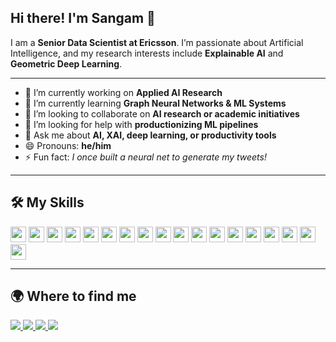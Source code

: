 ## Hi there! I'm Sangam 👋

I am a **Senior Data Scientist at Ericsson**. I’m passionate about Artificial Intelligence, and my research interests include **Explainable AI** and **Geometric Deep Learning**.

---

- 🔭 I’m currently working on **Applied AI Research**
- 🌱 I’m currently learning **Graph Neural Networks & ML Systems**
- 🤝 I’m looking to collaborate on **AI research or academic initiatives**
- 🧠 I’m looking for help with **productionizing ML pipelines**
- 💬 Ask me about **AI, XAI, deep learning, or productivity tools**
- 😄 Pronouns: **he/him**
- ⚡ Fun fact: *I once built a neural net to generate my tweets!*

---

## 🛠 My Skills

<p align="left">
  <!-- Programming Languages -->
  <img src="https://img.shields.io/badge/-Python-3776AB?style=flat-square&logo=python&logoColor=white" height="25"/>
  <img src="https://img.shields.io/badge/-R-276DC3?style=flat-square&logo=r&logoColor=white" height="25"/>
  <img src="https://img.shields.io/badge/-SQL-4479A1?style=flat-square&logo=postgresql&logoColor=white" height="25"/>

  <!-- ML Libraries -->
  <img src="https://img.shields.io/badge/-XGBoost-FF6600?style=flat-square&logo=xgboost&logoColor=white" height="25"/>
  <img src="https://img.shields.io/badge/-Scikit--Learn-F7931E?style=flat-square&logo=scikit-learn&logoColor=white" height="25"/>
  <img src="https://img.shields.io/badge/-LightGBM-3C9C35?style=flat-square&logo=lightgbm&logoColor=white" height="25"/>
  <img src="https://img.shields.io/badge/-PyTorch-EE4C2C?style=flat-square&logo=pytorch&logoColor=white" height="25"/>
  <img src="https://img.shields.io/badge/-TensorFlow-FF6F00?style=flat-square&logo=tensorflow&logoColor=white" height="25"/>
  <img src="https://img.shields.io/badge/-Keras-D00000?style=flat-square&logo=keras&logoColor=white" height="25"/>

  <!-- Tools -->
  <img src="https://img.shields.io/badge/-Jupyter-F37626?style=flat-square&logo=jupyter&logoColor=white" height="25"/>
  <img src="https://img.shields.io/badge/-VSCode-007ACC?style=flat-square&logo=visual-studio-code&logoColor=white" height="25"/>
  <img src="https://img.shields.io/badge/-Git-F05032?style=flat-square&logo=git&logoColor=white" height="25"/>
  <img src="https://img.shields.io/badge/-GitHub-181717?style=flat-square&logo=github&logoColor=white" height="25"/>
  <img src="https://img.shields.io/badge/-GitLab-FC6D26?style=flat-square&logo=gitlab&logoColor=white" height="25"/>
  <img src="https://img.shields.io/badge/-Jenkins-D24939?style=flat-square&logo=jenkins&logoColor=white" height="25"/>
  <img src="https://img.shields.io/badge/-Docker-2496ED?style=flat-square&logo=docker&logoColor=white" height="25"/>
  <img src="https://img.shields.io/badge/-Linux-FCC624?style=flat-square&logo=linux&logoColor=black" height="25"/>
  <img src="https://img.shields.io/badge/-LaTeX-008080?style=flat-square&logo=latex&logoColor=white" height="25"/>
</p>

---

## 🌍 Where to find me

<p align="left">
  <a href="https://www.linkedin.com/in/sangamsingh09" target="_blank">
    <img src="https://img.shields.io/badge/LinkedIn-0A66C2?style=for-the-badge&logo=linkedin&logoColor=white" />
  </a>
  <a href="https://github.com/your-username" target="_blank">
    <img src="https://img.shields.io/badge/GitHub-181717?style=for-the-badge&logo=github&logoColor=white" />
  </a>
  <a href="mailto:your_email@outlook.com" target="_blank">
    <img src="https://img.shields.io/badge/Outlook-0078D4?style=for-the-badge&logo=microsoft-outlook&logoColor=white" />
  </a>
  <a href="mailto:your_email@gmail.com" target="_blank">
    <img src="https://img.shields.io/badge/Gmail-D14836?style=for-the-badge&logo=gmail&logoColor=white" />
  </a>
</p>
